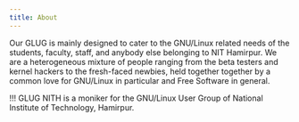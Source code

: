 ```yaml
---
title: About
---
```


<meta property="og:url"                content="http://glug.nith.ac.in/new/" />
<meta property="og:type"               content="Website" />
<meta property="og:title"              content="About GLUG NITH - GNU/Linux User Group" />
<meta property="og:description"        content="GLUG NITH is a moniker for the GNU/Linux User Group of National Institute of Technology, Hamirpur. Our GLUG is mainly designed to cater to the GNU/Linux related needs of the students, faculty, staff, and anybody else belonging to NIT Hamirpur. We are a heterogeneous mixture of people ranging from the beta testers and kernel hackers to the fresh-faced newbies, held together together by a common love for GNU/Linux in particular and Free Software in general." />
<meta property="og:image"              content="http://glug.nith.ac.in/new/user/pages/06.sfd/11.jpg" />

Our GLUG is mainly designed to cater to the GNU/Linux related needs of the students, faculty, staff, and anybody else belonging to NIT Hamirpur. We are a heterogeneous mixture of people ranging from the beta testers and kernel hackers to the fresh-faced newbies, held together together by a common love for GNU/Linux in particular and Free Software in general.

!!! GLUG NITH is a moniker for the GNU/Linux User Group of National Institute of Technology, Hamirpur.